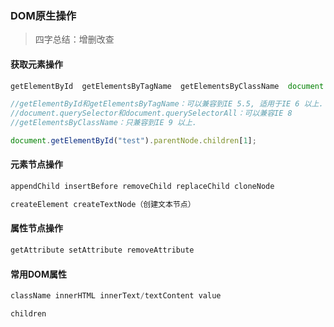 ### DOM原生操作

> 四字总结：增删改查

#### 获取元素操作

```js
getElementById  getElementsByTagName  getElementsByClassName  document.querySelector("p");

//getElementById和getElementsByTagName：可以兼容到IE 5.5, 适用于IE 6 以上.
//document.querySelector和document.querySelectorAll：可以兼容IE 8
//getElementsByClassName：只兼容到IE 9 以上.

document.getElementById("test").parentNode.children[1];
```

#### 元素节点操作

```js
appendChild insertBefore removeChild replaceChild cloneNode

createElement createTextNode（创建文本节点）
```

#### 属性节点操作

```js
getAttribute setAttribute removeAttribute
```

#### 常用DOM属性

```js
className innerHTML innerText/textContent value

children
```



